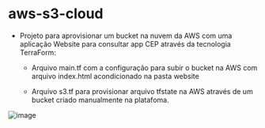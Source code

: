# aws-s3-cloud

* Projeto para aprovisionar um bucket na nuvem da AWS com uma aplicação Website para consultar app CEP através da tecnologia TerraForm: 

   - Arquivo main.tf com a configuração para subir o bucket na AWS com arquivo index.html acondicionado na pasta website
   
   - Arquivo s3.tf para provisionar arquivo tfstate na AWS através de um bucket criado manualmente na platafoma.




![image](https://user-images.githubusercontent.com/44216245/213269827-767ef2a7-daf2-4bdd-82f2-2039f91049c3.png)

